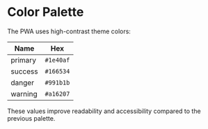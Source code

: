 # Color Palette

The PWA uses high-contrast theme colors:

| Name    | Hex     |
|---------|---------|
| primary | `#1e40af` |
| success | `#166534` |
| danger  | `#991b1b` |
| warning | `#a16207` |

These values improve readability and accessibility compared to the previous palette.
